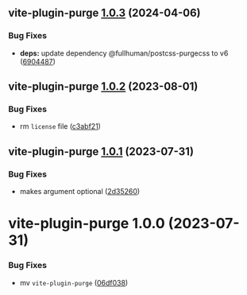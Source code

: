 ## vite-plugin-purge [1.0.3](https://github.com/bent10/vite-plugins/compare/vite-plugin-purge@1.0.2...vite-plugin-purge@1.0.3) (2024-04-06)


### Bug Fixes

* **deps:** update dependency @fullhuman/postcss-purgecss to v6 ([6904487](https://github.com/bent10/vite-plugins/commit/69044878992319ece0a16c94ce08517b77d408bd))

## vite-plugin-purge [1.0.2](https://github.com/bent10/vite-plugins/compare/vite-plugin-purge@1.0.1...vite-plugin-purge@1.0.2) (2023-08-01)


### Bug Fixes

* rm `license` file ([c3abf21](https://github.com/bent10/vite-plugins/commit/c3abf219c8b4b5841863c792a189ef9c633e5df6))

## vite-plugin-purge [1.0.1](https://github.com/bent10/vite-plugins/compare/vite-plugin-purge@1.0.0...vite-plugin-purge@1.0.1) (2023-07-31)


### Bug Fixes

* makes argument optional ([2d35260](https://github.com/bent10/vite-plugins/commit/2d35260463a5f149a4c80b02640fcd530fd96dac))

# vite-plugin-purge 1.0.0 (2023-07-31)


### Bug Fixes

* mv `vite-plugin-purge` ([06df038](https://github.com/bent10/vite-plugins/commit/06df038631e1ea7af5e70dee0d58dfbbbe042fea))

